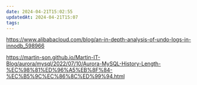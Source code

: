 ```yaml
---
date: 2024-04-21T15:02:55
updatedAt: 2024-04-21T15:07
tags: 
---
```

https://www.alibabacloud.com/blog/an-in-depth-analysis-of-undo-logs-in-innodb_598966

https://martin-son.github.io/Martin-IT-Blog/aurora/mysql/2022/07/10/Aurora-MySQL-History-Length-%EC%98%81%ED%96%A5%EB%8F%84-%EC%B5%9C%EC%86%8C%ED%99%94.html